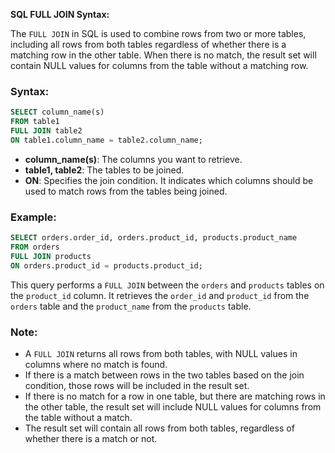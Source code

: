 **SQL FULL JOIN Syntax:**

The `FULL JOIN` in SQL is used to combine rows from two or more tables, including all rows from both tables regardless of whether there is a matching row in the other table. When there is no match, the result set will contain NULL values for columns from the table without a matching row.

### Syntax:

```sql
SELECT column_name(s)
FROM table1
FULL JOIN table2
ON table1.column_name = table2.column_name;
```

- **column_name(s)**: The columns you want to retrieve.
- **table1, table2**: The tables to be joined.
- **ON**: Specifies the join condition. It indicates which columns should be used to match rows from the tables being joined.

### Example:

```sql
SELECT orders.order_id, orders.product_id, products.product_name
FROM orders
FULL JOIN products
ON orders.product_id = products.product_id;
```

This query performs a `FULL JOIN` between the `orders` and `products` tables on the `product_id` column. It retrieves the `order_id` and `product_id` from the `orders` table and the `product_name` from the `products` table.

### Note:

- A `FULL JOIN` returns all rows from both tables, with NULL values in columns where no match is found.
- If there is a match between rows in the two tables based on the join condition, those rows will be included in the result set.
- If there is no match for a row in one table, but there are matching rows in the other table, the result set will include NULL values for columns from the table without a match.
- The result set will contain all rows from both tables, regardless of whether there is a match or not.
